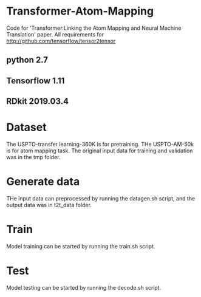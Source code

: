 # Transformer-Atom-Mapping
Code for 'Transformer:Linking the Atom Mapping and Neural Machine Translation' paper. All requirements for http://github.com/tensorflow/tensor2tensor
## python 2.7
## Tensorflow 1.11
## RDkit 2019.03.4
# Dataset
The USPTO-transfer learning-360K is for pretraining.
THe USPTO-AM-50k is for atom mapping task.
The original input data for training and validation was in the tmp folder.
# Generate data
THe input data can preprocessed by running the datagen.sh script, and the output data was in t2t_data folder.
# Train
Model training can be started by running the train.sh script.
# Test
Model testing can be started by running the decode.sh script.
